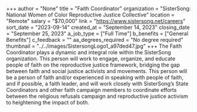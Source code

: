 +++
author = "None"
title = "Faith Coordinator"
organization = "SisterSong: National Women of Color Reproductive Justice Collective"
location = "Remote"
salary = "$70,000"
link = "https://www.sistersong.net/careers"
sort_date = "2023-09-14"
created_at = "September 14, 2023"
closing_date = "September 25, 2023"
a_job_type = ["Full Time"]
b_benefits = ["General Benefits"]
c_feedback = ""
aa_degrees_required = "No degree required"
thumbnail = "../../images/SistersongLogo1_a97ded47.jpg"
+++
The Faith Coordinator plays a dynamic and integral role within the SisterSong organization. This person will work to engage, organize, and educate people of faith on the reproductive justice framework, bridging the gap between faith and social justice activists and movements. This person will be a person of faith and/or experienced in speaking with people of faith, and if possible, a faith leader, and will work closely with SisterSong’s State Coordinators and other faith campaign members to coordinate efforts between the religious refusals campaign and reproductive justice activism to heightening the impact of both.